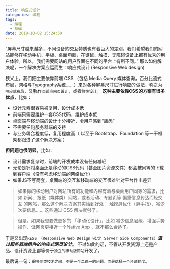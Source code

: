 ```yaml
---
title: 响应式设计
categories: 编程
tags:
  - 编程
  - 基础
date: 2018-10-02 15:24:50
---
```

“屏幕尺寸越来越多，不同设备的交互特质也有着巨大的差别，我们希望我们的网站能够在移动手机、平板、桌面电脑，在键鼠、触摸、无障碍设备上都有优秀的用户体验。所以，我们需要网站的用户界面在不同的平台上有所不同。”
那么如何解决呢，一个解决方案应运而生：响应式设计 (Responsive Web design)
<!-- more-->

狭义上，我们把主要依靠前端 CSS （包括 Media Query 媒体查询，百分比流式布局，网格与Typography系统……）来对各种屏幕尺寸进行响应的做法，称之为`响应式布局`，又称作`自适应网页设计`，或者`弹性设计`。
**这种主要依靠CSS的方案有很多优点**，比如：
- 设计元素很容易被复用，设计成本低
- 前端只需要维护一套CSS代码，维护成本低
- 桌面端与移动端的设计十分接近，令用户感到“熟悉”
- 不需要任何服务器端的支持
- 与业务耦合程度低，复用程度高（ 以至于 Bootstrap、Foundation 等一干框架都跟进了这个解决方案 ）

**但问题也很明显**，比如：
- 设计需求复杂时，前端的开发成本没有任何减轻
- 无论是针对桌面还是移动的CSS代码（甚至图片资源文件）都会被同等的下载到客户端（没有考虑移动端的网络优化）
- 如果JS不写两套，桌面端的交互和移动端的交互很难针对平台作出差异

> 如果你的移动用户对网站所有的功能和内容有着与桌面用户同等的需求，比如 新闻、报纸（媒体类）网站，或者活动、专题页等 偏重信息传达而轻交互 的网站，那么这个解决方案其实恰到好处：
触摸屏优化（胖手指）、减少次要信息…… 这些通过 CSS 解决就够了。

> 但是，如果我想要做更多的 「移动化设计」，比如 减少信息层级、增强手势操作、让网页更接近一个Native App ，就不那么合适了。

于是又出现`RESS （Responsive Web Design with Server Side Components）`***通过服务器端组件的响应式网页设计***。
不过如此的话，不管从开发资源上还是产品、设计资源上都等价于`独立的移动版网站`开发了。

最后说一句：`很多同类技术之间，不是一个二选一的问题，而是选择一个合适的度`。